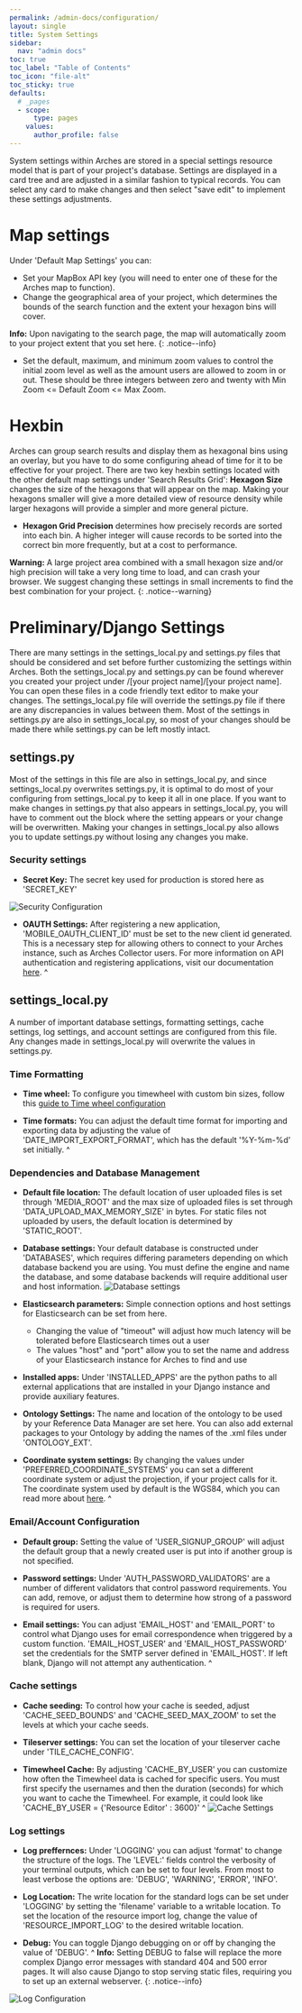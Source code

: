 ```yaml
---
permalink: /admin-docs/configuration/
layout: single
title: System Settings
sidebar:
  nav: "admin docs"
toc: true
toc_label: "Table of Contents"
toc_icon: "file-alt"
toc_sticky: true
defaults:
  # _pages
  - scope:
      type: pages
    values:
      author_profile: false
---  
```

System settings within Arches are stored in a special settings resource model that is part of your project's database. Settings are displayed in a card tree and are adjusted in a similar fashion to typical records. You can select any card to make changes and then select "save edit" to implement these settings adjustments.
# Map settings

Under 'Default Map Settings' you can:
* Set your MapBox API key (you will need to enter one of these for the Arches map to function).
* Change the geographical area of your project, which determines the bounds of the search function and the extent your hexagon bins will cover.

**Info:** Upon navigating to the search page, the map will automatically zoom to your project extent that you set here.
{: .notice--info}
* Set the default, maximum, and minimum zoom values to control the initial zoom level as well as the amount users are allowed to zoom in or out. These should be three integers between zero and twenty with  Min Zoom <= Default Zoom <= Max Zoom.

# Hexbin
Arches can group search results and display them as hexagonal bins using an overlay, but you have to do some configuring ahead of time for it to be effective for your project. There are two key hexbin settings located with the other default map settings under 'Search Results Grid':
**Hexagon Size** changes the size of the hexagons that will appear on the map. Making your hexagons smaller will give a more detailed view of resource density while larger hexagons will provide a simpler and more general picture.
* **Hexagon Grid Precision** determines how precisely records are sorted into each bin. A higher integer will cause records to be sorted into the correct bin more frequently, but at a cost to performance.

**Warning:** A large project area combined with a small hexagon size and/or high precision will take a very long time to load, and can crash your browser. We suggest changing these settings in small increments to find the best combination for your project.
{: .notice--warning}

# Preliminary/Django Settings
There are many settings in the settings_local.py and settings.py files that should be considered and set before further customizing the settings within Arches. Both the settings_local.py and settings.py can be found wherever you created your project under /[your  project name]/[your project name]. You can open these files in a code friendly text editor to make your changes. The settings_local.py file will override the settings.py file if there are any discrepancies in values between them. Most of the settings in settings.py are also in settings_local.py, so most of your changes should be made there while settings.py can be left mostly intact.

## settings.py
Most of the settings in this file are also in settings_local.py, and since settings_local.py overwrites settings.py, it is optimal to do most of your configuring from settings_local.py to keep it all in one place. If you want to make changes in settings.py that also appears in settings_local.py, you will have to comment out the block where the setting appears or your change will be overwritten. Making your changes in settings_local.py also allows you to update settings.py without losing any changes you make.

### Security settings
- **Secret Key:** The secret key used for production is stored here as 'SECRET_KEY'

![Security Configuration]({{site.url}}/assets/images/securitySettings.PNG)

- **OAUTH Settings:** After registering a new application, 'MOBILE_OAUTH_CLIENT_ID' must be set to the new client id generated. This is a necessary step for allowing others to connect to your Arches instance, such as Arches Collector users. For more information on API authentication and registering applications, visit our documentation [here](https://arches.readthedocs.io/en/stable/api/#authentication).
^
## settings_local.py
A number of important database settings, formatting settings, cache settings, log settings, and account settings are configured from this file. Any changes made in settings_local.py will overwrite the values in settings.py.
### Time Formatting
- **Time wheel:** To configure you timewheel with custom bin sizes, follow this [guide to Time wheel configuration](https://arches.readthedocs.io/en/stable/additional-configuration/#time-wheel-configuration)

- **Time formats:** You can adjust the default time format for importing and exporting data by adjusting the value of 'DATE_IMPORT_EXPORT_FORMAT', which has the default '%Y-%m-%d' set initially.
^
### Dependencies and Database Management
- **Default file location:** The default location of user uploaded files is set through 'MEDIA_ROOT' and the max size of uploaded files is set through 'DATA_UPLOAD_MAX_MEMORY_SIZE' in bytes. For static files not uploaded by users, the default location is determined by 'STATIC_ROOT'.

- **Database settings:** Your default database is constructed under 'DATABASES', which requires differing parameters depending on which database backend you are using. You must define the engine and name the database, and some database backends will require additional user and host information.
![Database settings]({{site.url}}/assets/images/databaseSettings.PNG)

- **Elasticsearch parameters:** Simple connection options and host settings for Elasticsearch can be set from here.
    - Changing the value of "timeout" will adjust how much latency will be tolerated before Elasticsearch times out a user
    - The values "host" and "port" allow you to set the name and address of your Elasticsearch instance for Arches to find and use

- **Installed apps:** Under 'INSTALLED_APPS' are the python paths to all external applications that are installed in your Django instance and provide auxiliary features.

- **Ontology Settings:** The name and location of the ontology to be used by your Reference Data Manager are set here. You can also add external packages to your Ontology by adding the names of the .xml files under 'ONTOLOGY_EXT'.

- **Coordinate system settings:** By changing the values under 'PREFERRED_COORDINATE_SYSTEMS' you can set a different coordinate system or adjust the projection, if your project calls for it. The coordinate system used by default is the WGS84, which  you can read more about [here](https://en.wikipedia.org/wiki/World_Geodetic_System).
^
### Email/Account Configuration
- **Default group:** Setting the value of 'USER_SIGNUP_GROUP' will adjust the default group that a newly created user is put into if another group is not specified.

- **Password settings:** Under 'AUTH_PASSWORD_VALIDATORS' are a number of different validators that control password requirements. You can add, remove, or adjust them to determine how strong of a password is required for users.

- **Email settings:** You can adjust 'EMAIL_HOST' and 'EMAIL_PORT' to control what Django uses for email correspondence when triggered by a custom function. 'EMAIL_HOST_USER' and 'EMAIL_HOST_PASSWORD' set the credentials for the SMTP server defined in 'EMAIL_HOST'. If left blank, Django will not attempt any authentication.
^
### Cache settings
- **Cache seeding:** To control how your cache is seeded, adjust 'CACHE_SEED_BOUNDS' and 'CACHE_SEED_MAX_ZOOM' to set the levels at which your cache seeds.

- **Tileserver settings:** You can set the location of your tileserver cache under 'TILE_CACHE_CONFIG'.

- **Timewheel Cache:** By adjusting 'CACHE_BY_USER' you can customize how often the Timewheel data is cached for specific users. You must first specify the usernames and then the duration (seconds) for which you want to cache the Timewheel. For example, it could look like 'CACHE_BY_USER = {'Resource Editor' : 3600}'
^
![Cache Settings]({{site.url}}/assets/images/cacheSettings.png)

### Log settings
- **Log preffernces:** Under 'LOGGING' you can adjust 'format' to change the structure of the logs. The 'LEVEL:' fields control the verbosity of your terminal outputs, which can be set to four levels. From most to least verbose the options are: 'DEBUG', 'WARNING', 'ERROR', 'INFO'.

- **Log Location:** The write location for the standard logs can be set under 'LOGGING' by setting the 'filename' variable to a writable location. To set the location of the resource import log, change the value of 'RESOURCE_IMPORT_LOG' to the desired writable location.

- **Debug:** You can toggle Django debugging on or off by changing the value of 'DEBUG'.
^
**Info:** Setting DEBUG to false will replace the more complex Django error messages with standard 404 and 500 error pages. It will also cause Django to stop serving static files, requiring you to set up an external webserver.
{: .notice--info}

![Log Configuration]({{site.url}}/assets/images/logSettings.PNG)

